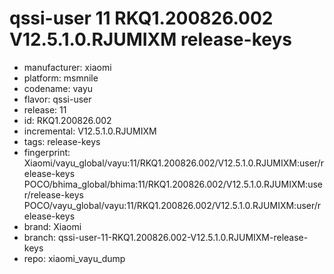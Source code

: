 # qssi-user 11 RKQ1.200826.002 V12.5.1.0.RJUMIXM release-keys
- manufacturer: xiaomi
- platform: msmnile
- codename: vayu
- flavor: qssi-user
- release: 11
- id: RKQ1.200826.002
- incremental: V12.5.1.0.RJUMIXM
- tags: release-keys
- fingerprint: Xiaomi/vayu_global/vayu:11/RKQ1.200826.002/V12.5.1.0.RJUMIXM:user/release-keys
POCO/bhima_global/bhima:11/RKQ1.200826.002/V12.5.1.0.RJUMIXM:user/release-keys
POCO/vayu_global/vayu:11/RKQ1.200826.002/V12.5.1.0.RJUMIXM:user/release-keys
- brand: Xiaomi
- branch: qssi-user-11-RKQ1.200826.002-V12.5.1.0.RJUMIXM-release-keys
- repo: xiaomi_vayu_dump
